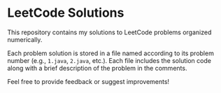 # LeetCode Solutions

This repository contains my solutions to LeetCode problems organized numerically.

Each problem solution is stored in a file named according to its problem number (e.g., `1.java`, `2.java`, etc.). Each file includes the solution code along with a brief description of the problem in the comments.

Feel free to provide feedback or suggest improvements!

